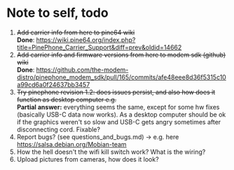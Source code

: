 # Note to self, todo

1. ~~Add carrier info from here to pine64 wiki~~ \
**Done**: https://wiki.pine64.org/index.php?title=PinePhone_Carrier_Support&diff=prev&oldid=14662
2. ~~Add carrier info and firmware versions from here to modem sdk (github) wiki~~ \
**Done**: https://github.com/the-modem-distro/pinephone_modem_sdk/pull/165/commits/afe48eee8d36f5315c10a99cd6a0f24637bb3457
3. ~~Try pinephone revision 1.2: does issues persist, and also how does it function as desktop computer e.g.~~ \
**Partial answer:** everything seems the same, except for some hw fixes (basically USB-C data now works). As a desktop computer should be ok if the graphics weren't so slow and USB-C gets angry sometimes after disconnecting cord. Fixable?
4. Report bugs? (see questions_and_bugs.md) -> e.g. here https://salsa.debian.org/Mobian-team
5. How the hell doesn't the wifi kill switch work? What is the wiring?
6. Upload pictures from cameras, how does it look?
